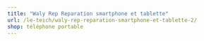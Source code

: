 ```yaml
---
title: "Waly Rep Reparation smartphone et tablette"
url: /le-teich/waly-rep-reparation-smartphone-et-tablette-2/
shop: téléphone portable
---
```


